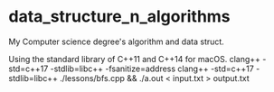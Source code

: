 # data_structure_n_algorithms

My Computer science degree's algorithm and data struct.

Using the standard library of C++11 and C++14 for macOS.
clang++ -std=c++17 -stdlib=libc++ -fsanitize=address
clang++ -std=c++17 -stdlib=libc++ ./lessons/bfs.cpp && ./a.out < input.txt > output.txt
